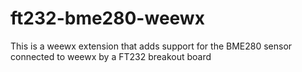 # ft232-bme280-weewx
This is a weewx extension that adds support for the BME280 sensor connected to weewx by a FT232 breakout board
